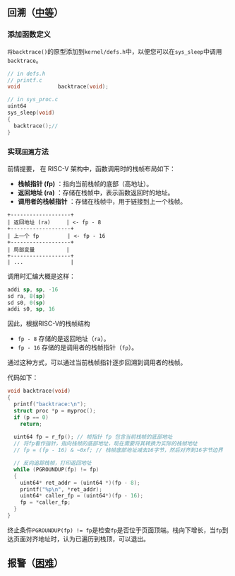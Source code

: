 ## 回溯（[中等](https://pdos.csail.mit.edu/6.828/2023/labs/guidance.html)）
### 添加函数定义
`将backtrace()`的原型添加到`kernel/defs.h`中，以便您可以在`sys_sleep`中调用`backtrace`。

```c
// in defs.h
// printf.c
void            backtrace(void);
```


```c
// in sys_proc.c
uint64
sys_sleep(void)
{
  backtrace();// 
}
```


### 实现`回溯`方法
前情提要， 在 RISC-V 架构中，函数调用时的栈帧布局如下： 
- **栈帧指针 (fp)** ：指向当前栈帧的底部（高地址）。
- **返回地址 (ra)** ：存储在栈帧中，表示函数返回时的地址。
- **调用者的栈帧指针** ：存储在栈帧中，用于链接到上一个栈帧。
```
+-------------------+
| 返回地址 (ra)     | <- fp - 8
+-------------------+
| 上一个 fp         | <- fp - 16
+-------------------+
| 局部变量          |
+-------------------+
| ...               |
```

调用时汇编大概是这样：
```asm
addi sp, sp, -16
sd ra, 8(sp)
sd s0, 0(sp)
addi s0, sp, 16
```

因此，根据RISC-V的栈帧结构
- `fp - 8` 存储的是返回地址（`ra`）。
- `fp - 16` 存储的是调用者的栈帧指针（`fp`）。

通过这种方式，可以通过当前栈帧指针逐步回溯到调用者的栈帧。


代码如下：
```c
void backtrace(void)
{
  printf("backtrace:\n");
  struct proc *p = myproc();
  if (p == 0)
    return;
  
  uint64 fp = r_fp(); // 帧指针 fp 包含当前栈帧的底部地址
  // 将fp看作指针，指向栈帧的底部地址，现在需要将其转换为实际的栈帧地址
  // fp = (fp - 16) & ~0xf; // 栈帧底部地址减去16字节，然后对齐到16字节边界

  // 反向追踪栈帧，打印返回地址
  while (PGROUNDUP(fp) != fp)
  {
    uint64* ret_addr = (uint64 *)(fp - 8);
    printf("%p\n", *ret_addr);
    uint64* caller_fp = (uint64*)(fp - 16);
    fp = *caller_fp;
  }
}
```

终止条件`PGROUNDUP(fp) != fp`是检查`fp`是否位于页面顶端。栈向下增长，当`fp`到达页面对齐地址时，认为已遍历到栈顶，可以退出。

## 报警（[困难](https://pdos.csail.mit.edu/6.828/2023/labs/guidance.html)）
